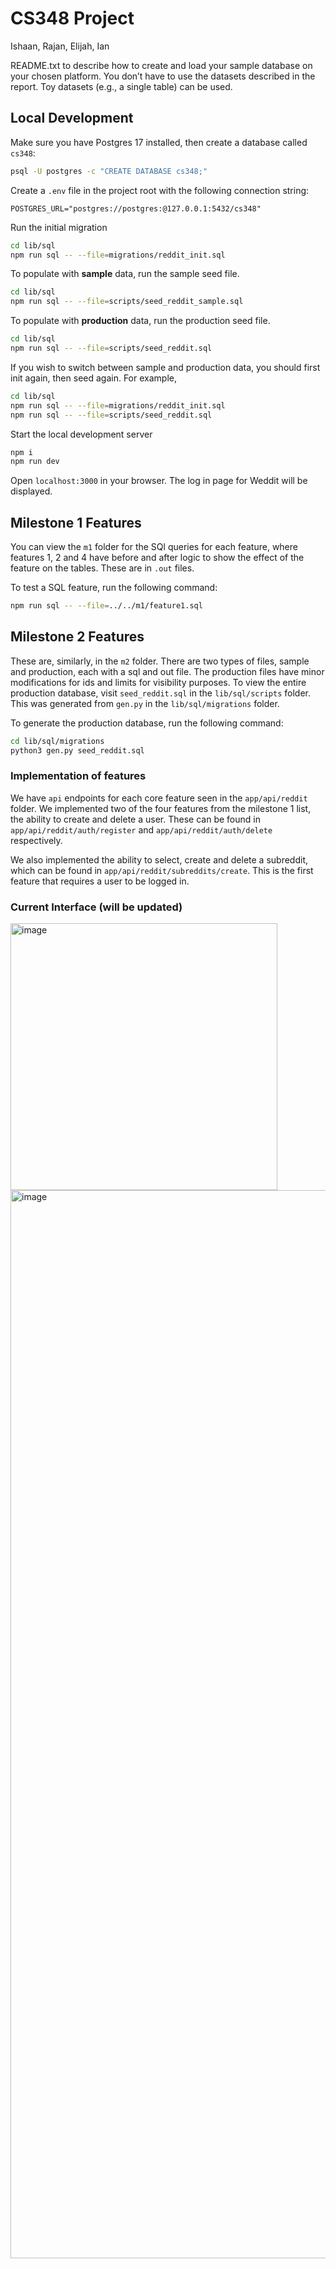 # CS348 Project

Ishaan, Rajan, Elijah, Ian

README.txt to describe how to create and load your sample database on your chosen platform.
You don’t have to use the datasets described in the report. Toy datasets (e.g., a single table) can
be used.

## Local Development

Make sure you have Postgres 17 installed, then create a database called `cs348`:

```bash
psql -U postgres -c "CREATE DATABASE cs348;"
```

Create a `.env` file in the project root with the following connection string:

```
POSTGRES_URL="postgres://postgres:@127.0.0.1:5432/cs348"
```

Run the initial migration

```bash
cd lib/sql
npm run sql -- --file=migrations/reddit_init.sql
```

To populate with **sample** data, run the sample seed file.

```bash
cd lib/sql
npm run sql -- --file=scripts/seed_reddit_sample.sql
```

To populate with **production** data, run the production seed file.

```bash
cd lib/sql
npm run sql -- --file=scripts/seed_reddit.sql
```

If you wish to switch between sample and production data, you should first init again, then seed again. For example,

```bash
cd lib/sql
npm run sql -- --file=migrations/reddit_init.sql
npm run sql -- --file=scripts/seed_reddit.sql
```

Start the local development server

```bash
npm i
npm run dev
```

Open `localhost:3000` in your browser. The log in page for Weddit will be displayed.

## Milestone 1 Features

You can view the `m1` folder for the SQl queries for each feature, where features 1, 2 and 4 have before and after logic to show the effect of the feature on the tables. These are in `.out` files.

To test a SQL feature, run the following command:

```bash
npm run sql -- --file=../../m1/feature1.sql
```

## Milestone 2 Features

These are, similarly, in the `m2` folder. There are two types of files, sample and production, each with a sql and out file. The production files have minor modifications for ids and limits for visibility purposes. To view the entire production database, visit `seed_reddit.sql` in the `lib/sql/scripts` folder. This was generated from `gen.py` in the `lib/sql/migrations` folder.

To generate the production database, run the following command:

```bash
cd lib/sql/migrations
python3 gen.py seed_reddit.sql
```

### Implementation of features

We have `api` endpoints for each core feature seen in the `app/api/reddit` folder. We implemented two of the four features from the milestone 1 list, the ability to create and delete a user. These can be found in `app/api/reddit/auth/register` and `app/api/reddit/auth/delete` respectively.

We also implemented the ability to select, create and delete a subreddit, which can be found in `app/api/reddit/subreddits/create`. This is the first feature that requires a user to be logged in.

### Current Interface (will be updated)

<img width="427" alt="image" src="https://github.com/user-attachments/assets/27e71d5a-06ea-47b2-943f-777cdded2792" />
<img width="1709" alt="image" src="https://github.com/user-attachments/assets/b89669d7-1d5a-4fef-98a0-25fbef5272e9" />

